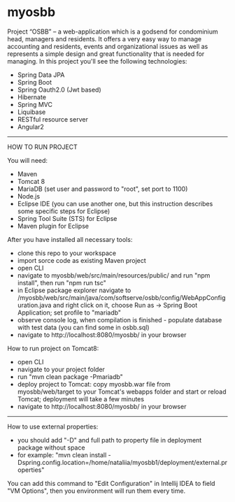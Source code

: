 # myosbb
Project “OSBB” – a web-application which is  a godsend for condominium head, managers and residents. It offers a very easy way to manage accounting and residents, events and organizational issues as well as represents a simple design and great functionality that is needed  for managing. In this project you'll see the following technologies: 
- Spring Data JPA
- Spring Boot
- Spring Oauth2.0 (Jwt based)
- Hibernate
- Spring MVC
- Liquibase
- RESTful resource server
- Angular2 

***

HOW TO RUN PROJECT

You will need:
- Maven 
- Tomcat 8
- MariaDB (set user and password to "root", set port to 1100)
- Node.js
- Eclipse IDE (you can use another one, but this instruction describes some specific steps for Eclipse)
- Spring Tool Suite (STS) for Eclipse
- Maven plugin for Eclipse

After you have installed all necessary tools:
- clone this repo to your workspace
- import sorce code as existing Maven project
- open CLI
- navigate to myosbb/web/src/main/resources/public/ and run "npm install", then run "npm run tsc"
- in Eclipse package explorer navigate to /myosbb/web/src/main/java/com/softserve/osbb/config/WebAppConfiguration.java and right click on it, choose Run as -> Spring Boot Application;  set profile to "mariadb"
- observe console log, when compilation is finished - populate database with test data (you can find some in osbb.sql)
- navigate to http://localhost:8080/myosbb/ in your browser

How to run project on Tomcat8:
- open CLI
- navigate to your project folder
- run "mvn clean package -Pmariadb"
- deploy project to Tomcat: copy myosbb.war file from myosbb/web/target to your Tomcat's webapps folder and start or reload Tomcat; deployment will take a few minutes
- navigate to http://localhost:8080/myosbb/ in your browser

***

How to use external properties:
- you should add "-D" and full path to property file in deployment package without space
- for example: "mvn clean install -Dspring.config.location=/home/nataliia/myosbb1/deployment/external.properties"

You can add this command to "Edit Configuration" in Intellij IDEA to field "VM Options",
then you environment will run them every time.
